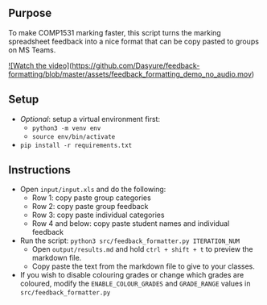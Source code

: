 ## Purpose
To make COMP1531 marking faster, this script turns the marking spreadsheet feedback into a nice format that can be copy pasted to groups on MS Teams.

[![Watch the video]](https://github.com/Dasyure/feedback-formatting/blob/master/assets/feedback_formatting_thumbnail.png)(https://github.com/Dasyure/feedback-formatting/blob/master/assets/feedback_formatting_demo_no_audio.mov)

## Setup
- *Optional*: setup a virtual environment first:
  - `python3 -m venv env`
  - `source env/bin/activate`
- `pip install -r requirements.txt`

## Instructions

- Open `input/input.xls` and do the following:
  - Row 1: copy paste group categories
  - Row 2: copy paste group feedback
  - Row 3: copy paste individual categories
  - Row 4 and below: copy paste student names and individual feedback
- Run the script: `python3 src/feedback_formatter.py ITERATION_NUM`
  - Open `output/results.md` and hold `ctrl + shift + t` to preview the markdown file.
  - Copy paste the text from the markdown file to give to your classes.
- If you wish to disable colouring grades or change which grades are coloured, modify the `ENABLE_COLOUR_GRADES` and `GRADE_RANGE` values in `src/feedback_formatter.py`
